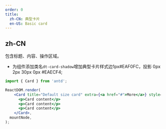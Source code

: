 ```yaml
---
order: 0
title:
  zh-CN: 典型卡片
  en-US: Basic card
---
```


## zh-CN

包含标题、内容、操作区域。

- 为组件添加类名`dt-card-shadow`增加典型卡片样式边1px#EAF0FC，投影 0px 2px 30px 0px #EAECF4;

```jsx
import { Card } from 'antd';

ReactDOM.render(
    <Card title="Default size card" extra={<a href="#">More</a>} style={{ width: 300 }} className="dt-card-shadow" >
      <p>Card content</p>
      <p>Card content</p>
      <p>Card content</p>
    </Card>,
  mountNode,
);
```

